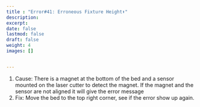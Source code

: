 ```yaml
---
title : "Error#41: Erroneous Fixture Height⬆️"
description: 
excerpt: 
date: false
lastmod: false
draft: false
weight: 4
images: []


---
```


1. Cause: There is a magnet at the bottom of the bed and a sensor mounted on the laser cutter to detect the magnet. If the magnet and the sensor are not aligned it will give the error message
2. Fix: Move the bed to the top right corner, see if the error show up again.
